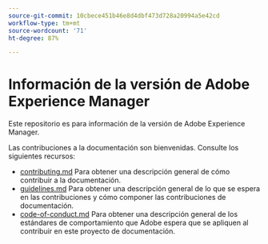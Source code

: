 ```yaml
---
source-git-commit: 10cbece451b46e8d4dbf473d728a20994a5e42cd
workflow-type: tm+mt
source-wordcount: '71'
ht-degree: 87%

---
```

# Información de la versión de Adobe Experience Manager

Este repositorio es para información de la versión de Adobe Experience Manager.

Las contribuciones a la documentación son bienvenidas. Consulte los siguientes recursos:

* [contributing.md](contributing.md) Para obtener una descripción general de cómo contribuir a la documentación.
* [guidelines.md](guidelines.md) Para obtener una descripción general de lo que se espera en las contribuciones y cómo componer las contribuciones de documentación.
* [code-of-conduct.md](code-of-conduct.md) Para obtener una descripción general de los estándares de comportamiento que Adobe espera que se apliquen al contribuir en este proyecto de documentación.

